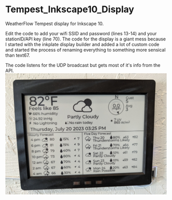 # Tempest_Inkscape10_Display
WeatherFlow Tempest display for Inkscape 10.

Edit the code to add your wifi SSID and password (lines 13-14) and your stationID/API key (line 70).  The code for the display is a giant mess because I started with the inkplate display builder and added a lot of custom code and started the process of renaming everything to something more sensical than text67.

The code listens for the UDP broadcast but gets most of it's info from the API.
![display](TempestDisplay.jpg)
